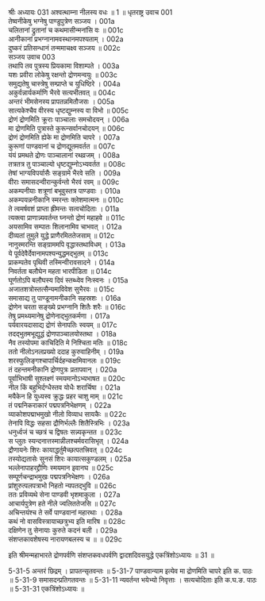 श्रीः
अध्यायः 031
अश्वत्थाम्ना नीलस्य वधः ॥ 1 ॥
धृतराष्ट्र उवाच 	001  
तेष्वनीकेषु भग्नेषु पाण्डुपुत्रेण सञ्जय । 	001a  
चलितानां द्रुतानां च कथमासीन्मनांसि वः ॥	001c  
आनीकानां प्रभग्नानामवस्थानमपश्यताम् ।	002a  
दुष्करं प्रतिसन्धानं तन्ममाचक्ष्व सञ्जय ॥	002c  
सञ्जय उवाच 	003  
तथापि तव पुत्रस्य प्रियकामा विशाम्पते ।	003a  
यशः प्रवीरा लोकेषु रक्षन्तो द्रोणमन्वयुः ॥	003c  
समुद्यतेषु चास्त्रेषु सम्प्राप्ते च युधिष्ठिरे ।	004a  
अकुर्वन्नार्यकर्माणि भैरवे सत्यभीतवत् ॥	004c  
अन्तरं भीमसेनस्य प्रापतन्नमितौजसः ।	005a  
सात्यकेश्चैव वीरस्य धृष्टद्युम्नस्य वा विभो ॥	005c  
द्रोणं द्रोणमिति क्रूराः पाञ्चालाः समचोदयन् ।	006a  
मा द्रोणमिति पुत्रास्ते कुरून्सर्वानचोदयन् ॥	006c  
द्रोणं द्रोणमिति ह्येके मा द्रोणमिति चापरे ।	007a  
कुरूणां पाण्डवानां च द्रोणद्यूतमवर्तत ॥	007c  
यंयं प्रमथते द्रोणः पाञ्चालानां रथव्रजम् ।	008a  
तत्रतत्र तु पाञ्चाल्यो धृष्टद्युम्नोऽभ्यवर्तत ॥	008c  
तेषां भाग्यविपर्यासैः सङ्ग्रामे भैरवे सति ।	009a  
वीराः समासदन्वीरान्कुर्वन्तो भैरवं रवम् ॥	009c  
अकम्पनीयाः शत्रूणां बभूवुस्तत्र पाण्डवाः ।	010a  
अकम्पयन्ननीकानि स्मरन्तः क्लेशमात्मनः ॥	010c  
ते त्वमर्षवशं प्राप्ता ह्रीमन्तः सत्वचोदिताः ।	011a  
त्यक्त्वा प्राणान्न्यवर्तन्त घ्नन्तो द्रोणं महाहवे ॥	011c  
अयसामिव सम्पातः शिलानामिव चाभवत् ।	012a  
दीव्यतां तुमुले युद्धे प्राणैरमिततेजसाम् ॥	012c  
नानुस्मरन्ति सङ्ग्राममपि वृद्धास्तथाविधम् ।	013a  
ये पूर्वदेवैर्देवानामपश्यन्युद्धमद्भुतम् ॥	013c  
प्राकम्पतेव पृथिवी तस्मिन्वीरावसादने ।	014a  
निवर्तता बलौघेन महता भारपीडिता ॥	014c  
घूर्णतोऽपि बलौघस्य दिवं स्तब्ध्वेव निःस्वनः ।	015a  
अजातशत्रोस्तत्सैन्यमाविवेश सुभैरवः ॥	015c  
समासाद्य तु पाण्डूनामनीकानि सहस्रशः ।	016a  
द्रोणेन चरता सङ्ख्ये प्रभग्नानि शितैः शरैः ॥	016c  
तेषु प्रमथ्यमानेषु द्रोणेनाद्भुतकर्मणा ।	017a  
पर्यवारयदासाद्य द्रोणं सेनापतिः स्वयम् ॥	017c  
तदद्भुतमभूद्युद्धं द्रोणपाञ्चालयोस्तथा ।	018a  
नैव तस्योपमा काचिदिति मे निश्चिता मतिः ॥	018c  
ततो नीलोऽनलप्रख्यो ददाह कुरुवाहिनीम् ।	019a  
शरस्फुलिङ्गश्चापार्चिर्दहन्कक्षमिवानलः ॥	019c  
तं दहन्तमनीकानि द्रोणपुत्रः प्रतापवान् ।	020a  
पूर्वाभिभाषी सुश्लक्ष्णं स्मयमानोऽभ्यभाषत ॥	020c  
नील किं बहुभिर्दग्धैस्तव योधैः शरार्चिषा ।	021a  
मयैकेन हि युध्यस्व क्रुद्धः प्रहर चाशु माम् ॥	021c  
तं पद्मनिकराकारं पद्मपत्रनिभेक्षणम् ।	022a  
व्याकोशपद्माभमुखो नीलो विव्याध सायकैः ॥	022c  
तेनापि विद्धः सहसा द्रौणिर्भल्लैः शितैस्त्रिभिः ।	023a  
धनुर्ध्वजं च च्छत्रं च द्विषतः सन्न्यकृन्तत ॥	023c  
स प्लुतः स्यन्दनात्तस्मान्नीलश्चर्मवरासिभृत् ।	024a  
द्रौणायनेः शिरः कायाद्धर्तुमैच्छत्पतत्त्रिवत् ॥	024c  
तस्योद्यतासेः सुनसं शिरः कायात्सकुण्डलम् ।	025a  
भल्लेनापाहरद्द्रौणिः स्मयमान इवानघ ॥	025c  
सम्पूर्णचन्द्राभमुखः पद्मपत्रनिभेक्षणः ।	026a  
प्रांशुरुत्पलपत्राभो निहतो न्यपतद्भुवि ॥	026c  
ततः प्रविव्यथे सेना पाण्डवी भृशमाकुला ।	027a  
आचार्यपुत्रेण हते नीले ज्वलिततेजसि ॥	027c  
अचिन्तयंश्च ते सर्वे पाण्डवानां महारथाः ।	028a  
कथं नो वासविस्त्रायाच्छत्रुभ्य इति मारिष ॥	028c  
दक्षिणेन तु सेनायाः कुरुते कदनं बली ।	029a  
संशप्तकावशेषस्य नारायणबलस्य च ॥ ॥	029c  

इति श्रीमन्महाभारते द्रोणपर्वणि संशप्तकवधपर्वणि द्वादशदिवसयुद्धे एकत्रिंशोऽध्यायः ॥ 31 ॥

5-31-5 अन्तरं छिद्रम् । प्रापतन्सृतवन्तः ॥ 5-31-7 पाण्डवान्याम इत्येव मा द्रोणमिति चापरे इति क. पाठः ॥ 5-31-9 समासदन्प्रतिगतवन्तः ॥ 5-31-11 न्यवर्तन्त भयेभ्यो निवृत्ताः । सत्यचोदिताः इति क.घ.ङ. पाठः ॥ 5-31-31 एकत्रिंशोऽध्यायः ॥

